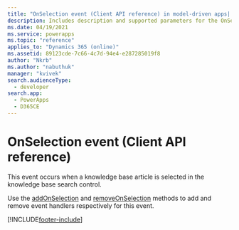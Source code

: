 ```yaml
---
title: "OnSelection event (Client API reference) in model-driven apps| MicrosoftDocs"
description: Includes description and supported parameters for the OnSelection event.
ms.date: 04/19/2021
ms.service: powerapps
ms.topic: "reference"
applies_to: "Dynamics 365 (online)"
ms.assetid: 89123cde-7c66-4c7d-94e4-e287285019f8
author: "Nkrb"
ms.author: "nabuthuk"
manager: "kvivek"
search.audienceType: 
  - developer
search.app: 
  - PowerApps
  - D365CE
---
```

# OnSelection event (Client API reference)



This event occurs when a knowledge base article is selected in the knowledge base search control. 

Use the [addOnSelection](../controls/addOnSelection.md) and [removeOnSelection](../controls/removeOnSelection.md) methods to add and remove event handlers respectively for this event. 





[!INCLUDE[footer-include](../../../../../includes/footer-banner.md)]